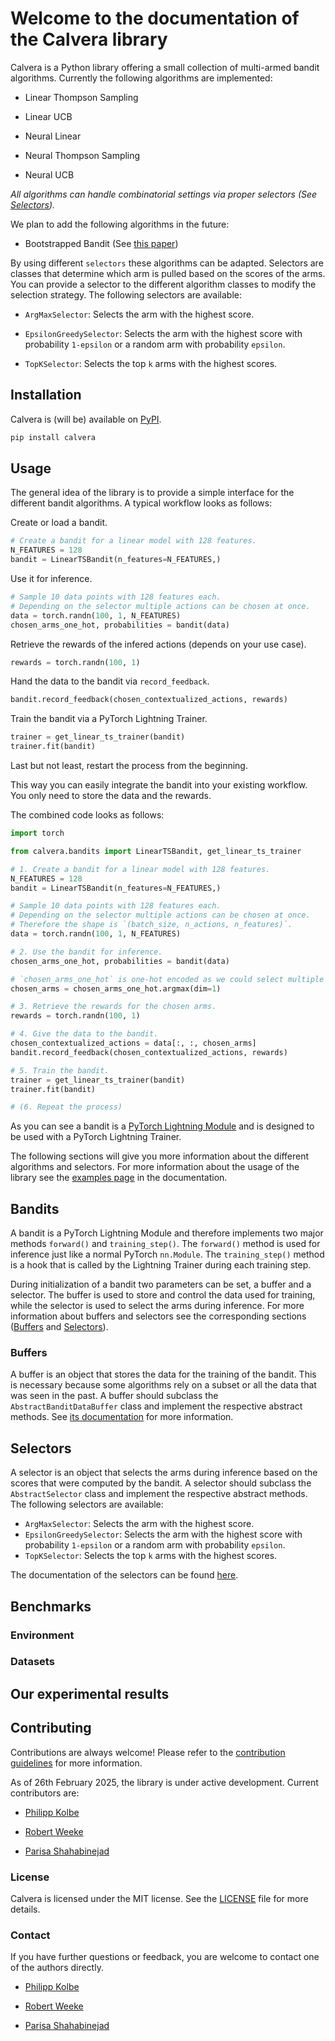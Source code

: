 # Welcome to the documentation of the Calvera library

Calvera is a Python library offering a small collection of multi-armed bandit algorithms.
Currently the following algorithms are implemented:

- Linear Thompson Sampling

- Linear UCB

- Neural Linear

- Neural Thompson Sampling

- Neural UCB

_All algorithms can handle combinatorial settings via proper selectors (See [Selectors](#selectors))._

We plan to add the following algorithms in the future:

- Bootstrapped Bandit (See [this paper](https://arxiv.org/abs/2302.07459))

By using different `selectors` these algorithms can be adapted.
Selectors are classes that determine which arm is pulled based on the scores of the arms.
You can provide a selector to the different algorithm classes to modify the selection strategy.
The following selectors are available:

- `ArgMaxSelector`: Selects the arm with the highest score.

- `EpsilonGreedySelector`: Selects the arm with the highest score with probability `1-epsilon` or a random arm with probability `epsilon`.

- `TopKSelector`: Selects the top `k` arms with the highest scores.

## Installation

Calvera is (will be) available on [PyPI](https://pypi.org/).

```bash
pip install calvera
```

## Usage

The general idea of the library is to provide a simple interface for the different bandit algorithms.
A typical workflow looks as follows:

Create or load a bandit.

```python
# Create a bandit for a linear model with 128 features.
N_FEATURES = 128
bandit = LinearTSBandit(n_features=N_FEATURES,)
```

Use it for inference.

```python
# Sample 10 data points with 128 features each.
# Depending on the selector multiple actions can be chosen at once.
data = torch.randn(100, 1, N_FEATURES)
chosen_arms_one_hot, probabilities = bandit(data)
```

Retrieve the rewards of the infered actions (depends on your use case).

```python
rewards = torch.randn(100, 1)
```

Hand the data to the bandit via `record_feedback`.

```python
bandit.record_feedback(chosen_contextualized_actions, rewards)
```

Train the bandit via a PyTorch Lightning Trainer.

```python
trainer = get_linear_ts_trainer(bandit)
trainer.fit(bandit)
```

Last but not least, restart the process from the beginning.

This way you can easily integrate the bandit into your existing workflow. You only need to store the data and the rewards.

The combined code looks as follows:

```python
import torch

from calvera.bandits import LinearTSBandit, get_linear_ts_trainer

# 1. Create a bandit for a linear model with 128 features.
N_FEATURES = 128
bandit = LinearTSBandit(n_features=N_FEATURES,)

# Sample 10 data points with 128 features each.
# Depending on the selector multiple actions can be chosen at once.
# Therefore the shape is `(batch_size, n_actions, n_features)`.
data = torch.randn(100, 1, N_FEATURES)

# 2. Use the bandit for inference.
chosen_arms_one_hot, probabilities = bandit(data)

# `chosen_arms_one_hot` is one-hot encoded as we could select multiple arms at once.
chosen_arms = chosen_arms_one_hot.argmax(dim=1)

# 3. Retrieve the rewards for the chosen arms.
rewards = torch.randn(100, 1)

# 4. Give the data to the bandit.
chosen_contextualized_actions = data[:, :, chosen_arms]
bandit.record_feedback(chosen_contextualized_actions, rewards)

# 5. Train the bandit.
trainer = get_linear_ts_trainer(bandit)
trainer.fit(bandit)

# (6. Repeat the process)
```

As you can see a bandit is a [PyTorch Lightning Module](https://pytorch-lightning.readthedocs.io/en/stable/common/lightning_module.html) and is designed to be used with a PyTorch Lightning Trainer.

The following sections will give you more information about the different algorithms and selectors. For more information about the usage of the library see the [examples page](./examples/) in the documentation.

## Bandits

A bandit is a PyTorch Lightning Module and therefore implements two major methods `forward()` and `training_step()`.
The `forward()` method is used for inference just like a normal PyTorch `nn.Module`.
The `training_step()` method is a hook that is called by the Lightning Trainer during each training step.

During initialization of a bandit two parameters can be set, a buffer and a selector.
The buffer is used to store and control the data used for training, while the selector is used to select the arms during inference. For more information about buffers and selectors see the corresponding sections ([Buffers](#buffers) and [Selectors](#selectors)).

### Buffers

A buffer is an object that stores the data for the training of the bandit. This is necessary because some algorithms rely on a subset or all the data that was seen in the past.
A buffer should subclass the `AbstractBanditDataBuffer` class and implement the respective abstract methods. See [its documentation](./bandits.md#buffers) for more information.

## Selectors

A selector is an object that selects the arms during inference based on the scores that were computed by the bandit.
A selector should subclass the `AbstractSelector` class and implement the respective abstract methods. The following selectors are available:

- `ArgMaxSelector`: Selects the arm with the highest score.
- `EpsilonGreedySelector`: Selects the arm with the highest score with probability `1-epsilon` or a random arm with probability `epsilon`.
- `TopKSelector`: Selects the top `k` arms with the highest scores.

The documentation of the selectors can be found [here](./utils/).

## Benchmarks

### Environment

### Datasets

## Our experimental results

## Contributing

Contributions are always welcome! Please refer to the [contribution guidelines](https://github.com/neural-bandits/calvera/blob/main/CONTRIBUTING.md) for more information.

As of 26th February 2025, the library is under active development. Current contributors are:

- [Philipp Kolbe](mailto:philipp.kolbe@student.hpi.uni-potsdam.de)

- [Robert Weeke](mailto:robert.weeke@student.hpi.uni-potsdam.de)

- [Parisa Shahabinejad](mailto:parisa.shahabinejad@student.hpi.uni-potsdam.de)

### License

Calvera is licensed under the MIT license. See the [LICENSE](https://github.com/neural-bandits/calvera/blob/main/LICENSE) file for more details.

### Contact

If you have further questions or feedback, you are welcome to contact one of the authors directly.

- [Philipp Kolbe](mailto:philipp.kolbe@student.hpi.uni-potsdam.de)

- [Robert Weeke](mailto:robert.weeke@student.hpi.uni-potsdam.de)

- [Parisa Shahabinejad](mailto:parisa.shahabinejad@student.hpi.uni-potsdam.de)
